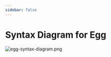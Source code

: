 ```yaml
---
sidebar: false
---
```

# Syntax Diagram for Egg

![egg-syntax-diagram.png](/images/egg-syntax-diagram.png)